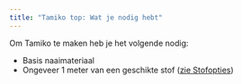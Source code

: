 ```yaml
---
title: "Tamiko top: Wat je nodig hebt"
---
```


Om Tamiko te maken heb je het volgende nodig:

- Basis naaimateriaal
- Ongeveer 1 meter van een geschikte stof ([zie Stofopties](/docs/patterns/tamiko/fabric))
